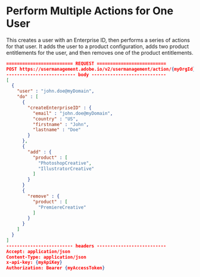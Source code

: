 # Perform Multiple Actions for One User

This creates a user with an Enterprise ID, then performs a series of actions for that user. It adds the user to a product configuration, adds two product entitlements for the user, and then removes one of the product entitlements.

```json
========================= REQUEST ==========================
POST https://usermanagement.adobe.io/v2/usermanagement/action/{myOrgId}
-------------------------- body ----------------------------
[
  {
    "user" : "john.doe@myDomain",
    "do" : [
      {
        "createEnterpriseID" : {
          "email" : "john.doe@myDomain",
          "country" : "US",
          "firstname" : "John",
          "lastname" : "Doe"
        }
      },
      {
        "add" : {
          "product" : [
            "PhotoshopCreative",
            "IllustratorCreative"
          ]
        }
      }
      {
        "remove" : {
          "product" : [
            "PremiereCreative"
          ]
        }
      }
    ]
  }
]
------------------------- headers --------------------------
Accept: application/json
Content-Type: application/json
x-api-key: {myApiKey}
Authorization: Bearer {myAccessToken}
```
